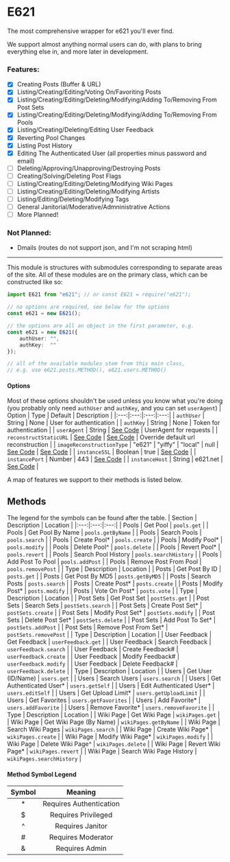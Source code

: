 # E621

The most comprehensive wrapper for e621 you'll ever find.

We support almost anything normal users can do, with plans to bring everything else in, and more later in development.

### Features:
- [x] Creating Posts (Buffer & URL)
- [x] Listing/Creating/Editing/Voting On/Favoriting Posts
- [x] Listing/Creating/Editing/Deleting/Modifying/Adding To/Removing From Post Sets
- [x] Listing/Creating/Editing/Deleting/Modifying/Adding To/Removing From Pools
- [x] Listing/Creating/Deleting/Editing User Feedback
- [x] Reverting Pool Changes
- [x] Listing Post History
- [x] Editing The Authenticated User (all properties minus password and email)
- [ ] Deleting/Approving/Unapproving/Destroying Posts
- [ ] Creating/Solving/Deleting Post Flags
- [ ] Listing/Creating/Editing/Deleting/Modifying Wiki Pages
- [ ] Listing/Creating/Editing/Deleting/Modifying Artists
- [ ] Listing/Editing/Deleting/Modifying Tags
- [ ] General Janitorial/Moderative/Admninistrative Actions
- [ ] More Planned!

### Not Planned:
- Dmails (routes do not support json, and I'm not scraping html)

<hr>

This module is structures with submodules corresponding to separate areas of the site. All of these modules are on the primary class, which can be constructed like so:
```typescript
import E621 from "e621"; // or const E621 = require("e621");

// no options are required, see below for the options
const e621 = new E621();

// the options are all an object in the first parameter, e.g.
const e621 = new E621({
	authUser: "",
	authKey:  ""
});

// all of the available modules stem from this main class,
// e.g. use e621.posts.METHOD(), e621.users.METHOD()
```

#### Options
Most of these options shouldn't be used unless you know what you're doing (you probably only need `authUser` and `authKey`, and you can set `userAgent`)
| Option | Type | Default | Description |
|:---:|:---:|:---:|:---:|
| `authUser` | String | None | User for authentication |
| `authKey` | String | None | Token for authentication |
| `userAgent` | String | [See Code](https://github.com/DonovanDMC/E621/blob/89d662f19dc76c77e28f40b18a96f9043c4e2a3a/src/types/index.d.ts#L57-L59) | UserAgent for requests |
| `reconstructStaticURL` | [See Code](https://github.com/DonovanDMC/E621/blob/89d662f19dc76c77e28f40b18a96f9043c4e2a3a/src/util/RequestHandler.ts#L254-L256) | [See Code](https://github.com/DonovanDMC/E621/blob/89d662f19dc76c77e28f40b18a96f9043c4e2a3a/src/types/index.d.ts#L63-L65) | Override default url reconstruction |
| `imageReconstructionType` | "e621" \| "yiffy" \| "local" \| null | [See Code](https://github.com/DonovanDMC/E621/blob/89d662f19dc76c77e28f40b18a96f9043c4e2a3a/src/types/index.d.ts#L39) | [See Code](https://github.com/DonovanDMC/E621/blob/89d662f19dc76c77e28f40b18a96f9043c4e2a3a/src/types/index.d.ts#L41) |
| `instanceSSL` | Boolean | true | [See Code](https://github.com/DonovanDMC/E621/blob/89d662f19dc76c77e28f40b18a96f9043c4e2a3a/src/types/index.d.ts#L03) |
| `instancePort` | Number | 443 | [See Code](https://github.com/DonovanDMC/E621/blob/89d662f19dc76c77e28f40b18a96f9043c4e2a3a/src/types/index.d.ts#L9) |
| `instanceHost` | String | e621.net | [See Code](https://github.com/DonovanDMC/E621/blob/89d662f19dc76c77e28f40b18a96f9043c4e2a3a/src/types/index.d.ts#L15) |

A map of features we support to their methods is listed below.

## Methods
The legend for the symbols can be found after the table.
| Section | Description | Location |
|:---:|:---:|:---:|
| Pools | Get Pool | `pools.get` |
| Pools | Get Pool By Name | `pools.getByName` |
| Pools | Search Pools | `pools.search` |
| Pools | Create Pool* | `pools.create` |
| Pools | Modify Pool* | `pools.modify` |
| Pools | Delete Pool^ | `pools.delete` |
| Pools | Revert Pool* | `pools.revert` |
| Pools | Search Pool History | `pools.searchHistory` |
| Pools | Add Post To Pool | `pools.addPost` |
| Pools | Remove Post From Pool | `pools.removePost` |
| Type | Description | Location |
| Posts | Get Post By ID | `posts.get` |
| Posts | Get Post By MD5 | `posts.getByMD5` |
| Posts | Search Posts | `posts.search` |
| Posts | Create Post* | `posts.create` |
| Posts | Modify Post* | `posts.modify` |
| Posts | Vote On Post* | `posts.vote` |
| Type | Description | Location |
| Post Sets | Get Post Set | `postSets.get` |
| Post Sets | Search Sets | `postSets.search` |
| Post Sets | Create Post Set* | `postSets.create` |
| Post Sets | Modify Post Set* | `postSets.modify` |
| Post Sets | Delete Post Set* | `postSets.delete` |
| Post Sets | Add Post To Set* | `postSets.addPost` |
| Post Sets | Remove Post From Set* | `postSets.removePost` |
| Type | Description | Location |
| User Feedback | Get Feedback | `userFeedback.get` |
| User Feedback | Search Feedback | `userFeedback.search` |
| User Feedback | Create Feedback# | `userFeedback.create` |
| User Feedback | Modify Feedback# | `userFeedback.modify` |
| User Feedback | Delete Feedback# | `userFeedback.delete` |
| Type | Description | Location |
| Users | Get User (ID/Name) | `users.get` |
| Users | Search Users | `users.search` |
| Users | Get Authenticated User* | `users.getSelf` |
| Users | Edit Authenticated User* | `users.editSelf` |
| Users | Get Upload Limit* | `users.getUploadLimit` |
| Users | Get Favorites | `users.getFavorites` |
| Users | Add Favorite* | `users.addFavorite` |
| Users | Remove Favorite* | `users.removeFavorite` |
| Type | Description | Location |
| Wiki Page | Get Wiki Page | `wikiPages.get` |
| Wiki Page | Get Wiki Page (By Name) | `wikiPages.getByName` |
| Wiki Page | Search Wiki Pages | `wikiPages.search` |
| Wiki Page | Create Wiki Page* | `wikiPages.create` |
| Wiki Page | Modify Wiki Page* | `wikiPages.modify` |
| Wiki Page | Delete Wiki Page^ | `wikiPages.delete` |
| Wiki Page | Revert Wiki Page* | `wikiPages.revert` |
| Wiki Page | Search Wiki Page History | `wikiPages.searchHistory` |

#### Method Symbol Legend
| Symbol | Meaning                 |
|:------:|:-----------------------:|
| *      | Requires Authentication |
| $      | Requires Privileged     |
| ^      | Requires Janitor        |
| #      | Requires Moderator      |
| &      | Requires Admin          |
